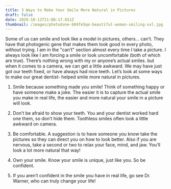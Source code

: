 ```yaml
---
title: 3 Ways to Make Your Smile More Natural in Pictures
draft: false
date: 2020-10-12T21:08:17.651Z
thumbnail: /images/photodune-b04fe5qe-beautiful-woman-smiling-xxl.jpg
---
```



Some of us can smile and look like a model in pictures, others… can’t. They have that photogenic gene that makes them look good in every photo, without trying. I am in the "can’t" section almost every time I take a picture. I always look like I am forcing a smile or look uncomfortable (both of which are true). There’s nothing wrong with my or anyone’s actual smiles. but when it comes to a camera, we can get a little awkward. We may have just got our teeth fixed, or have always had nice teeth. Let’s look at some ways to make our great dentist- helped smile more natural in pictures. 



1. Smile because something made you smile! Think of something happy or have someone make a joke. The easier it is to capture the actual smile you make in real life, the easier and more natural your smile in a picture will look. 


2. Don’t be afraid to show your teeth. You and your dentist worked hard one them, so don’t hide them. Toothless smiles often look a little awkward on camera.


3. Be comfortable. A suggestion is to have someone you know take the pictures so they can direct you on how to look better.  Also if you are nervous, take a second or two to relax your face, mind, and jaw. You’ll look a lot more natural that way!


4. Own your smile. Know your smile is unique, just like you. So be confident. 


5. If you aren’t confident in the smile you have in real life, go see Dr. Warner, who can truly change your life!